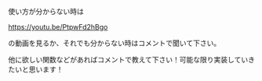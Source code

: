 使い方が分からない時は

https://youtu.be/PtpwFd2hBgo

の動画を見るか、それでも分からない時はコメントで聞いて下さい。

他に欲しい関数などがあればコメントで教えて下さい！可能な限り実装していきたいと思います！

